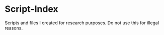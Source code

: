 # Script-Index
Scripts and files I created for research purposes. Do not use this for illegal reasons.
